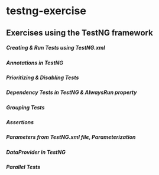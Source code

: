 # testng-exercise
## Exercises using the TestNG framework

##### Creating & Run Tests using TestNG.xml
##### Annotations in TestNG
##### Prioritizing & Disabling Tests
##### Dependency Tests in TestNG & AlwaysRun property
##### Grouping Tests
##### Assertions
##### Parameters from TestNG.xml file, Parameterization
##### DataProvider in TestNG
##### Parallel Tests
